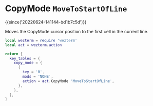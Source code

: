# CopyMode `MoveToStartOfLine`

{{since('20220624-141144-bd1b7c5d')}}

Moves the CopyMode cursor position to the first cell in the current line.

```lua
local wezterm = require 'wezterm'
local act = wezterm.action

return {
  key_tables = {
    copy_mode = {
      {
        key = '0',
        mods = 'NONE',
        action = act.CopyMode 'MoveToStartOfLine',
      },
    },
  },
}
```

